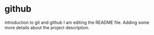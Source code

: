 # github
introduction to git and github
I am editing the README file. Adding some more details about the project description.

